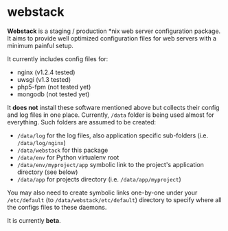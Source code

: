 # webstack

**Webstack** is a staging / production *nix web server configuration package. It aims to provide well optimized configuration files for web servers with a minimum painful setup.

It currently includes config files for:

* nginx (v1.2.4 tested)
* uwsgi (v1.3 tested)
* php5-fpm (not tested yet)
* mongodb (not tested yet)

It **does not** install these software mentioned above but collects their config and log files in one place. Currently, `/data` folder is being used almost for everything. Such folders are assumed to be created:

* `/data/log` for the log files, also application specific sub-folders (i.e. `/data/log/nginx`)
* `/data/webstack` for this package
* `/data/env` for Python virtualenv root
* `/data/env/myproject/app` symbolic link to the project's application directory (see below)
* `/data/app` for projects directory (i.e. `/data/app/myproject`)


You may also need to create symbolic links one-by-one under your `/etc/default` (to `/data/webstack/etc/default`) directory to specify where all the configs files to these daemons.

It is currently **beta**.

